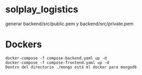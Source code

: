 # solplay_logistics

generar backend/src/public.pem y backend/src/private.pem

# Dockers
    docker-compose -f compose-backend.yaml up -d
    docker-compose -f compose-frontend.yaml up -d
    Dentro del directorio ./mongo está el docker para mongodb